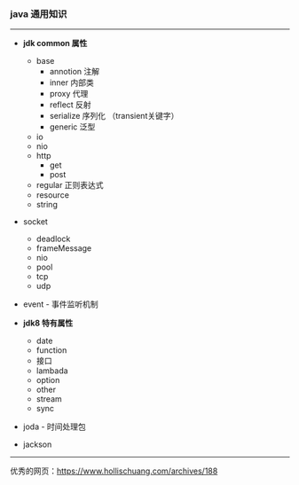 ### java 通用知识 ###

---
- **jdk common 属性**
    - base
        + annotion 注解
        + inner 内部类
        + proxy 代理
        + reflect 反射
        + serialize 序列化 （transient关键字）
        + generic 泛型
    - io
    - nio
    - http
        + get
        + post
    - regular 正则表达式
    - resource
    - string 
- socket
    + deadlock
    + frameMessage
    + nio
    + pool
    + tcp
    + udp
- event - 事件监听机制
    
- **jdk8 特有属性**
    + date
    + function
    + 接口
    + lambada
    + option
    + other
    + stream
    + sync
- joda - 时间处理包
- jackson

---
优秀的网页：https://www.hollischuang.com/archives/188